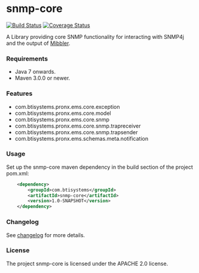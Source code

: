# snmp-core
[![Build Status](https://travis-ci.org/btisystems/snmp-core.svg?branch=master)](https://travis-ci.org/btisystems/snmp-core)
[![Coverage Status](http://img.shields.io/coveralls/btisystems/snmp-core/master.svg)](https://coveralls.io/r/btisystems/snmp-core?branch=master)


A Library providing core SNMP functionality for interacting with SNMP4j and the output of [Mibbler](https://github.com/btisystems/mibbler).

### Requirements

* Java 7 onwards.
* Maven 3.0.0 or newer.

### Features

* com.btisystems.pronx.ems.core.exception
* com.btisystems.pronx.ems.core.model
* com.btisystems.pronx.ems.core.snmp
* com.btisystems.pronx.ems.core.snmp.trapreceiver
* com.btisystems.pronx.ems.core.snmp.trapsender 
* com.btisystems.pronx.ems.schemas.meta.notification


### Usage

Set up the snmp-core maven dependency in the build section of the project pom.xml:

```xml
    <dependency>
        <groupId>com.btisystems</groupId>
        <artifactId>snmp-core</artifactId>
        <version>1.0-SNAPSHOT</version>
    </dependency>
```

### Changelog

See [changelog](CHANGELOG.md) for more details.

### License

The project snmp-core is licensed under the APACHE 2.0 license.